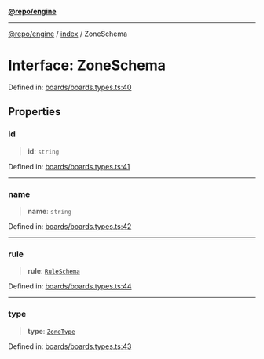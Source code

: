 [**@repo/engine**](../../README.md)

***

[@repo/engine](../../modules.md) / [index](../README.md) / ZoneSchema

# Interface: ZoneSchema

Defined in: [boards/boards.types.ts:40](https://github.com/alexqguo/drinking-board-game-v3/blob/1123a2491488adcd1534d1bcc4d95b9a9f0d7a43/packages/engine/src/boards/boards.types.ts#L40)

## Properties

### id

> **id**: `string`

Defined in: [boards/boards.types.ts:41](https://github.com/alexqguo/drinking-board-game-v3/blob/1123a2491488adcd1534d1bcc4d95b9a9f0d7a43/packages/engine/src/boards/boards.types.ts#L41)

***

### name

> **name**: `string`

Defined in: [boards/boards.types.ts:42](https://github.com/alexqguo/drinking-board-game-v3/blob/1123a2491488adcd1534d1bcc4d95b9a9f0d7a43/packages/engine/src/boards/boards.types.ts#L42)

***

### rule

> **rule**: [`RuleSchema`](../../rules/type-aliases/RuleSchema.md)

Defined in: [boards/boards.types.ts:44](https://github.com/alexqguo/drinking-board-game-v3/blob/1123a2491488adcd1534d1bcc4d95b9a9f0d7a43/packages/engine/src/boards/boards.types.ts#L44)

***

### type

> **type**: [`ZoneType`](../enumerations/ZoneType.md)

Defined in: [boards/boards.types.ts:43](https://github.com/alexqguo/drinking-board-game-v3/blob/1123a2491488adcd1534d1bcc4d95b9a9f0d7a43/packages/engine/src/boards/boards.types.ts#L43)
